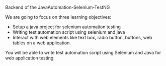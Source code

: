 Backend of the JavaAutomation-Selenium-TestNG

We are going to focus on three learning objectives:

- Setup a java project for selenium automation testing
- Writing test automation script using selenium and java
- Interact with web elements like text box, radio button, buttons, web tables on a web application.

You will be able to write test automation script using Selenium and Java for web application testing.
